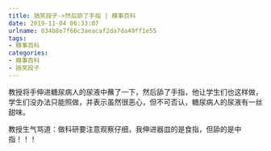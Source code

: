 ```yaml
---
title: 搞笑段子->然后舔了手指 | 糗事百科
date: 2019-11-04 06:33:07
urlname: 034b8e7f66c3aeacaf2da7da49ff1e55
tags: 
- 糗事百科
categories:
- 糗事百科
- 搞笑段子
---
```

教授将手伸进糖尿病人的尿液中蘸了一下，然后舔了手指，他让学生们也这样做，学生们没办法只能照做，并表示虽然很恶心，但不可否认，糖尿病人的尿液有一丝甜味。

教授生气骂道：做科研要注意观察仔细，我伸进器皿的是食指，但舔的是中指！！！


